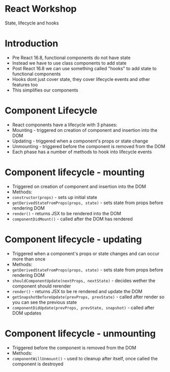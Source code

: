 <!---
marp: true
theme: uncover
class: invert
headingDivider: 2
paginate: true
header: '&e tech'
footer: 'Created with [Marp](https://marp.app) and [Github Pages](https://pages.github.com)'
backgroundImage: url('img/react-logo.svg')
backgroundPosition: 120% 120%
backgroundSize: 40%
style: |
  section,
  section code {
    font-size: 30px;
    text-align: left;
  }

  section ul,
  section ol,
  section img {
    margin-left: 0;
  }

  section header {
    height: 100px;
    width: 100px;
    left: auto;
    right: 40px;
    background-color: #dfddd7;
    background-size: contain;
    -webkit-mask-image: url(img/and-e-tech-logo-300.svg);
    mask-image: url(img/and-e-tech-logo-300.svg);
    -webkit-mask-repeat: no-repeat;
    mask-repeat: no-repeat;
    -webkit-mask-size: contain;
    mask-size: contain;
    text-indent: -99999999px
  }

  .columns {
    display: grid;
    grid-template-columns: repeat(2, minmax(0, 1fr));
    gap: 1rem;
  }
--->

# React Workshop

State, lifecycle and hooks

# Introduction

- Pre React 16.8, functional components do not have state
- Instead we have to use class components to add state
- Post React 16.8 we can use something called "hooks" to add state to functional components
- Hooks dont just cover state, they cover lifecycle events and other features too
- This simplifies our components

# Component Lifecycle

- React components have a lifecycle with 3 phases:
- Mounting - triggered on creation of component and insertion into the DOM
- Updating - triggered when a component's props or state change
- Unmounting - triggered before the component is removed from the DOM
- Each phase has a number of methods to hook into lifecycle events

# Component lifecycle - mounting

- Triggered on creation of component and insertion into the DOM
- Methods:
- `constructor(props)` - sets up initial state
- `getDerivedStateFromProps(props, state)` - sets state from props before rendering DOM
- `render()` - returns JSX to be rendered into the DOM
- `componentDidMount()` - called after the DOM has rendered

# Component lifecycle - updating

- Triggered when a component's props or state changes and can occur more than once
- Methods:
- `getDerivedStateFromProps(props, state)` - sets state from props before rendering DOM
- `shouldComponentUpdate(nextProps, nextState)` - decides wether the component should rerender
- `render()` - returns JSX to be re rendered and update the DOM
- `getSnapshotBeforeUpdate(prevProps, prevState)` - called after render so you can see the previous state
- `componentDidUpdate(prevProps, prevState, snapshot)` - called after DOM updates

# Component lifecycle - unmounting

- Triggered before the component is removed from the DOM
- Methods:
- `componentWillUnmount()` - used to cleanup after itself, once called the component is destroyed
